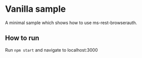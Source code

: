 # Vanilla sample

A minimal sample which shows how to use ms-rest-browserauth.

## How to run

Run `npm start` and navigate to localhost:3000